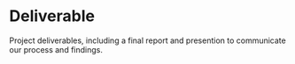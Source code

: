 # Deliverable

Project deliverables, including a final report and presention to communicate our process and findings.
